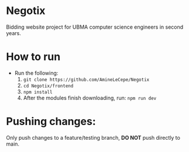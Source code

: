 # Negotix
Bidding website project for UBMA computer science engineers in second years.

# How to run
- Run the following: 
  1. ```git clone https://github.com/AmineLeCepe/Negotix```
  2. ```cd Negotix/frontend```
  3. ```npm install```
  4. After the modules finish downloading, run: ```npm run dev```

# Pushing changes:
Only push changes to a feature/testing branch, **DO NOT** push directly to main.
